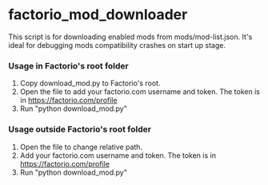 # factorio_mod_downloader

This script is for downloading enabled mods from mods/mod-list.json.  It's ideal for debugging mods compatibility crashes on start up stage.

### Usage in Factorio's root folder
1. Copy download_mod.py to Factorio's root.
2. Open the file to add your factorio.com username and token. The token is in https://factorio.com/profile 
3. Run "python download_mod.py"

### Usage outside Factorio's root folder
1. Open the file to change relative path.
2. Add your factorio.com username and token. The token is in https://factorio.com/profile 
3. Run "python download_mod.py"
